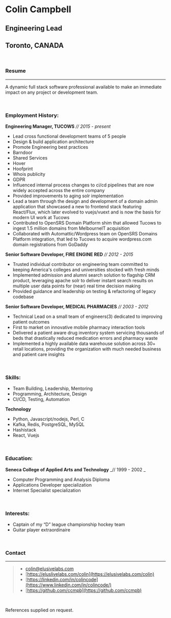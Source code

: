 # Colin Campbell
## Engineering Lead
## Toronto, CANADA

<br/>

### Resume

--- 

A dynamic full stack software professional available to make an immediate impact on any project or development team.

<br/>

### Employment History:

**Engineering Manager, TUCOWS**  _// 2015 - present_

* Lead cross functional development teams of 5 people
* Design & build application architecture 
* Promote Engineering best practices
* Barndoor
* Shared Services
* Hover
* Hoofprint
* Whois publicity
* GDPR
* Influenced internal process changes to ci/cd pipelines that are now
    widely accepted across the entire company
* Provided improvements to aging solr implementation
* Lead a team through the design and development of a domain admin
    application that showcased a new to frontend stack featuring React/Flux, 
    which later evolved to vuejs/vuext and is now the basis for modern UI work at Tucows
* Contributed to OpenSRS Domain Platform shim that allowed Tucows to ingest 1.5
    million domains from MelbourneIT acquisition
* Collaborated with Automattic/Wordpress team on OpenSRS Domains Platform integration,
    that led to Tucows to acquire wordpress.com domain registrations from GoDaddy  

**Senior Software Developer, FIRE ENGINE RED** _// 2012 - 2015_

* Trusted individual contributor on engineering team committed to keeping America's
    colleges and universities stocked with fresh minds
* Implemented admission and alumni search solution to flagship CRM product,
    leveraging apache solr to deliver instant search results on multiple user data
    points for (near) real time decision making 
* Provided guidance and leadership on testing & refactoring of legacy codebase

**Senior Software Developer, MEDICAL PHARMACIES** _// 2003 - 2012_

* Technical Lead on a small team of engineers(3) dedicated to improving patient
    outcomes
* First to market on innovative mobile pharmacy interaction tools
* Delivered a patient aware drug inventory system servicing thousands of beds that 
    drastically reduced medication errors and pharmacy waste
* Implemented a highly available data warehouse solution across 30+ retail
    locations,  providing the organization with much needed business and patient
    care insights

<br/>

### Skills:
* Team Building, Leadership, Mentoring
* Programming, Architecture, Design
* CI/CD, Testing, Automation

**Technology**

* Python, Javascript/nodejs, Perl, C
* Kafka, Redis, PostgreSQL, MySQL
* Hashistack
* React, Vuejs

<br/>

### Education:

**Seneca College of Applied Arts and Technology** _// 1999 - 2002 _

* Computer Programming and Analysis Diploma
* Applications Developer specialization 
* Internet Specialist specialization

<br/>

### Interests:
* Captain of my “D” league championship hockey team
* Guitar player extraordinaire

<br/>

### Contact

---

> * <i class="fas fa-envelope"></i> [colin@elusivelabs.com](mailto:colin@elusivelabs.com)
> * <i class="fas fa-desktop"></i> [https://eluslivelabs.com/colin](https://elusivelabs.com/colin)
> * <i class="fab fa-linkedin-in"></i> [https://linkedin.com/in/colincode](https://www.linkedin.com/in/colincode/)
> * <i class="fab fa-github"></i> [https://github.com/ccmpb](https://github.com/ccmpb)

<br/>

References supplied on request.
